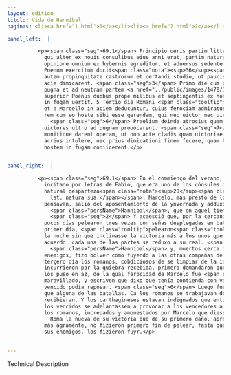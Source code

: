 ```yaml
---
layout: edition
titulo: Vida de Hanníbal
paginas: <li><a href="1.html">1</a></li><li><a href="2.html">2</a></li><li><a href="3.html">3</a></li><li><a href="4.html">4</a></li><li><a href="5.html">5</a></li><li><a href="6.html">6</a></li><li><a href="7.html">7</a></li><li><a href="8.html">8</a></li><li><a href="9.html">9</a></li><li><a href="10.html">10</a></li><li><a href="11.html">11</a></li><li><a href="12.html">12</a></li><li><a href="13.html">13</a></li><li><a href="14.html">14</a></li><li><a href="15.html">15</a></li><li><a href="16.html">16</a></li><li><a href="17.html">17</a></li><li><a href="18.html">18</a></li><li><a href="19.html">19</a></li><li><a href="20.html">20</a></li><li><a href="21.html">21</a></li><li><a href="22.html">22</a></li><li><a href="23.html">23</a></li><li><a href="24.html">24</a></li><li><a href="25.html">25</a></li><li><a href="26.html">26</a></li><li><a href="27.html">27</a></li><li><a href="28.html">28</a></li><li><a href="29.html">29</a></li><li><a href="30.html">30</a></li><li><a href="31.html">31</a></li><li><a href="32.html">32</a></li><li><a href="33.html">33</a></li><li><a href="34.html">34</a></li><li><a href="35.html">35</a></li><li><a href="36.html">36</a></li><li><a href="37.html">37</a></li><li><a href="38.html">38</a></li><li><a href="39.html">39</a></li><li><a href="40.html">40</a></li><li><a href="41.html">41</a></li><li><a href="42.html">42</a></li><li><a href="43.html">43</a></li><li><a href="44.html">44</a></li><li><a href="45.html">45</a></li><li><a href="46.html">46</a></li><li><a href="47.html">47</a></li><li><a href="48.html">48</a></li><li><a href="49.html">49</a></li><li><a href="50.html">50</a></li><li><a href="51.html">51</a></li><li><a href="52.html">52</a></li><li><a href="53.html">53</a></li><li><a href="54.html">54</a></li><li><a href="55.html">55</a></li><li><a href="56.html">56</a></li><li><a href="57.html">57</a></li><li><a href="58.html">58</a></li><li><a href="59.html">59</a></li><li><a href="60.html">60</a></li><li><a href="61.html">61</a></li><li><a href="62.html">62</a></li><li><a href="63.html">63</a></li><li><a href="64.html">64</a></li><li><a href="65.html">65</a></li><li><a href="66.html">66</a></li><li><a href="67.html">67</a></li><li><a href="68.html">68</a></li><li><a href="69.html">69</a></li><li><a href="70.html">70</a></li><li><a href="71.html">71</a></li><li><a href="72.html">72</a></li><li><a href="73.html">73</a></li><li><a href="74.html">74</a></li><li><a href="75.html">75</a></li><li><a href="76.html">76</a></li><li><a href="77.html">77</a></li><li><a href="78.html">78</a></li><li><a href="79.html">79</a></li><li><a href="80.html">80</a></li><li><a href="81.html">81</a></li><li><a href="82.html">82</a></li><li><a href="83.html">83</a></li><li><a href="84.html">84</a></li><li><a href="85.html">85</a></li><li><a href="86.html">86</a></li><li><a href="87.html">87</a></li><li><a href="88.html">88</a></li><li><a href="89.html">89</a></li><li><a href="90.html">90</a></li><li><a href="91.html">91</a></li><li><a href="92.html">92</a></li><li><a href="93.html">93</a></li><li><a href="94.html">94</a></li><li><a href="95.html">95</a></li><li><a href="96.html">96</a></li>

panel_left:  |

          <p><span class="seg">69.1</span> Principio ueris partim litteris Fabii,
            qui alter ex nouis consulibus eius anni erat, partim natura sua excitatus celerius
            opinione omnium ex hybernis egreditur, et aduersus sedentem eo tempore ad Cannusum
            Poenum exercitum ducit<span class="nota"><sup>36</sup><span class="texto_nota">Plutarco, Marc. XXV.</span></span>. <span class="seg">2</span> Factum est
            autem propinquitate castrorum et certandi studio, ut paucis diebus ter collatis signis
            acie dimicarent. <span class="seg">3</span> Primo die cum pari prope spe usque ad noctem perduceretur
            pugna et ad neutram partem <a href="../public/images/1478/118r.jpg" target="new"><img class="facs" src="{site.url}/Vitae/public/images/facs_icon.jpg"/></a>[118r] <span class="tooltip">uictoria inclinaret<span class="tooltiptext">inclinaret victoria <span class="siglas">S</span> </span></span>, utrique ueluti ex composito se in castra recipiunt. <span class="seg">4</span> Secundo die
            superior Poenus duobus prope milibus et septingentis ex hostibus caesis reliquas copias
            in fugam uertit. 5 Tertio die Romani <span class="tooltip">deluendae<span class="tooltiptext">diluende <span class="siglas">F N P S U</span> </span></span> ignominiae cupidi, quam ex proximo detrimento accaeperant, primi pugnam exposcunt
            et a Marcello in aciem deducuntur, cuius ferociam admiratus Hannibal dixisse traditur,
            rem cum eo hoste sibi esse gerendam, qui nec uictor nec uictus quiescere posset.
              <span class="seg">6</span> Praelium deinde atrocius quam ullum ex superioribus fuit <span class="tooltip">nitentibus<span class="tooltiptext">intentibus <span class="siglas">A</span> </span></span> Romanis recens incommodum resarcire, Poenis uero indignantibus quod nuper uicti
            uictores ultro ad pugnam prouocarent. <span class="seg">7</span> Tandem Romani a Marcello increpiti
            monitique darent operam, ut non ante cladis quam uictoriae nuncius Romam ueniret, gradum
            acrius intulere, nec prius dimicationi finem fecere, quam triplicata prope illata clade
            hostem in fugam coniicerent.</p>
        

panel_right:  |

          <p><span class="seg">69.1</span> En el commienço del verano, en parte
            incitado por letras de Fabio, que era uno de los cónsules de aquel año, y en parte de su
            natural desparteza<span class="nota"><sup>28</sup><span class="texto_nota">su natural desparteza: traducción por amplificación del
              lat. natura sua.</span></span>, Marcelo, más presto de lo que todos
            pensavan, salió del aposentamiento de la ynvernada y adduxo su exército contra
              <span class="persName">Hanníbal</span>, que en aquel tiempo estava aposentado junto a Canusio.
              <span class="seg">2</span> Y acaesció que, por la çercanía de los reales y por la gana de pelear, en
            pocos días pelearon tres vezes con señas desplegadas en batalla. <span class="seg">3</span> En el
            primer día, <span class="tooltip">pelearon<span class="tooltiptext">peleeron  </span></span> quasi a la eguala cada una parte con esperança de vencer, fasta que los despartió
            la noche sin que inclinasse la victoria más a los unos que a los otros, y, assí como de
            acuerdo, cada una de las partes se reduxo a su real. <span class="seg">4</span> El segundo <a href="../public/images/1491/177r.png" target="new"><img class="facs" src="{site.url}/Vitae/public/images/facs_icon.jpg"/></a>[177r,b] día levó ventaja
              <span class="persName">Hanníbal</span> y, muertos çerca de dos mill y sietecientos de los
            enemigos, fizo bolver como fuyendo a las otras compañas de los romanos. <span class="seg">5</span> El
            terçero día los romanos, cobdiciosos de se limpiar de la infamia qu’el día de antes
            incurrieron por la quiebra recebida, primero demandaron que querían pelear. Y Marcelo
            los puso en az, de la qual ferocidad de Marcelo fue <span class="persName">Hanníbal</span> mucho
            maravillado, y escriven que dixo que tenía contienda con varón que ni vencedor nin
            vencido podía reposar. <span class="seg">6</span> Luego fue entre ellos más áspera y más dura batalla
            que alguna de las batallas. Ca los romanos se trabajavan de emendar el daño reziente que
            recibieran. Y los carthagineses estavan indignados que entonces
            los vencidos se adelantassen a provocar a los vencedores a pelear. <span class="seg">7</span> Al fin,
            los romanos, increpados y amonestados por Marcelo que diessen obra como antes llegasse a
              Roma la nueva de su victoria que de su primero daño, apretaron
            más agramente, no fizieron primero fin de pelear, fasta que, trasdoblada la pérdida de
            sus enemigos, los fizieron fuyr.</p>
        

---
```


Technical Description 